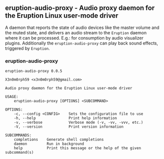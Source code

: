 ## eruption-audio-proxy - Audio proxy daemon for the Eruption Linux user-mode driver

A daemon that reports the state of audio devices like the master volume and the muted state, and delivers an
audio stream to the `Eruption` daemon where it can be processed. E.g.: for consumption by audio visualizer plugins.
Additionally the `eruption-audio-proxy` can play back sound effects, triggered by `Eruption`.

### eruption-audio-proxy

```shell
eruption-audio-proxy 0.0.5

X3n0m0rph59 <x3n0m0rph59@gmail.com>

Audio proxy daemon for the Eruption Linux user-mode driver

USAGE:
    eruption-audio-proxy [OPTIONS] <SUBCOMMAND>

OPTIONS:
    -c, --config <CONFIG>    Sets the configuration file to use
    -h, --help               Print help information
    -v, --verbose            Verbose mode (-v, -vv, -vvv, etc.)
    -V, --version            Print version information

SUBCOMMANDS:
    completions    Generate shell completions
    daemon         Run in background
    help           Print this message or the help of the given subcommand(s)
```
